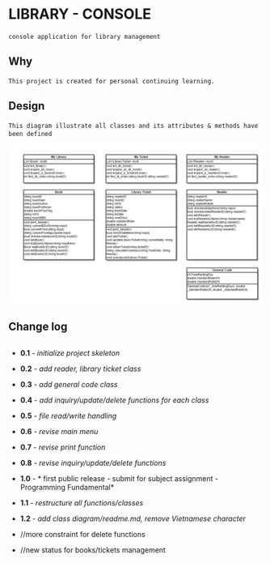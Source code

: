 

# LIBRARY - CONSOLE  

```
console application for library management
```

## Why  

```
This project is created for personal continuing learning.
```

## Design

```
This diagram illustrate all classes and its attributes & methods have been defined
```
![alt text](https://github.com/bacsidien94/csharp-console-quanlythuvien/blob/master/class-diagram.png)


## Change log  

```
```
* **0.1** - *initialize project skeleton* 
* **0.2** - *add reader, library ticket class*  
* **0.3** - *add general code class* 
* **0.4** - *add inquiry/update/delete functions for each class*  
* **0.5** - *file read/write handling*   
* **0.6** - *revise main menu* 
* **0.7** - *revise print function*
* **0.8** - *revise inquiry/update/delete functions*   
* **1.0** - * first public release - submit for subject assignment - Programming Fundamental*   
* **1.1** - *restructure all functions/classes*   
* **1.2** - *add class diagram/readme.md, remove Vietnamese character*

* //more constraint for delete functions   
* //new status for books/tickets management   
```
